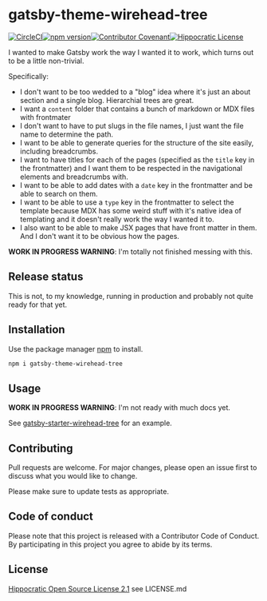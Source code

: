 # gatsby-theme-wirehead-tree

[![CircleCI](https://circleci.com/gh/wirehead/gatsby-theme-wirehead-tree.svg?style=shield)](https://circleci.com/gh/wirehead/gatsby-theme-wirehead-tree)[![npm version](https://badge.fury.io/js/gatsby-theme-wirehead-tree.svg)](https://www.npmjs.com/package/gatsby-theme-wirehead-tree)[![Contributor Covenant](https://img.shields.io/badge/Contributor%20Covenant-v2.0%20adopted-ff69b4.svg)](code_of_conduct.md)[![Hippocratic License](https://img.shields.io/badge/license-Hippocratic%20OSL%202.1-4baaaa)](https://firstdonoharm.dev/)

I wanted to make Gatsby work the way I wanted it to work, which turns out to be a little non-trivial.

Specifically:

* I don't want to be too wedded to a "blog" idea where it's just an about section and a single blog.  Hierarchial trees are great.
* I want a `content` folder that contains a bunch of markdown or MDX files with frontmater
* I don't want to have to put slugs in the file names, I just want the file name to determine the path.
* I want to be able to generate queries for the structure of the site easily, including breadcrumbs.
* I want to have titles for each of the pages (specified as the `title` key in the frontmatter) and I want them to be respected in the navigational elements and breadcrumbs with.
* I want to be able to add dates with a `date` key in the frontmatter and be able to search on them.
* I want to be able to use a `type` key in the frontmatter to select the template because MDX has some weird stuff with it's native idea of templating and it doesn't really work the way I wanted it to.
* I also want to be able to make JSX pages that have front matter in them.  And I don't want it to be obvious how the pages.

**WORK IN PROGRESS WARNING**: I'm totally not finished messing with this.

## Release status

This is not, to my knowledge, running in production and probably not quite ready for that yet.

## Installation

Use the package manager [npm](https://https://www.npmjs.com/) to install.

```bash
npm i gatsby-theme-wirehead-tree
```

## Usage

**WORK IN PROGRESS WARNING**: I'm not ready with much docs yet.

See [gatsby-starter-wirehead-tree](https://github.com/wirehead/gatsby-starter-wirehead-tree) for an example.

## Contributing
Pull requests are welcome. For major changes, please open an issue first to discuss what you would like to change.

Please make sure to update tests as appropriate.

## Code of conduct

Please note that this project is released with a Contributor Code of Conduct. By participating in this project you agree to abide by its terms.

## License

[Hippocratic Open Source License 2.1](https://firstdonoharm.dev/) see LICENSE.md